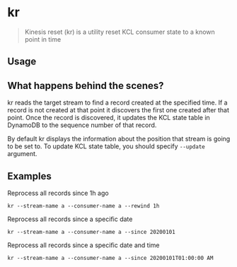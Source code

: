 # kr
> Kinesis reset (kr) is a utility reset KCL consumer state to a known point in time

## Usage

## What happens behind the scenes?
kr reads the target stream to find a record created at the specified time. If a record is not created at that point it discovers the first one created after that point. Once the record is discovered, it updates the KCL state table in DynamoDB to the sequence number of that record.

By default kr displays the information about the position that stream is going to be set to. To update KCL state table, you should specify `--update` argument.

## Examples

Reprocess all records since 1h ago

```
kr --stream-name a --consumer-name a --rewind 1h
```

Reprocess all records since a specific date

```
kr --stream-name a --consumer-name a --since 20200101
```

Reprocess all records since a specific date and time

```
kr --stream-name a --consumer-name a --since 20200101T01:00:00 AM
```
